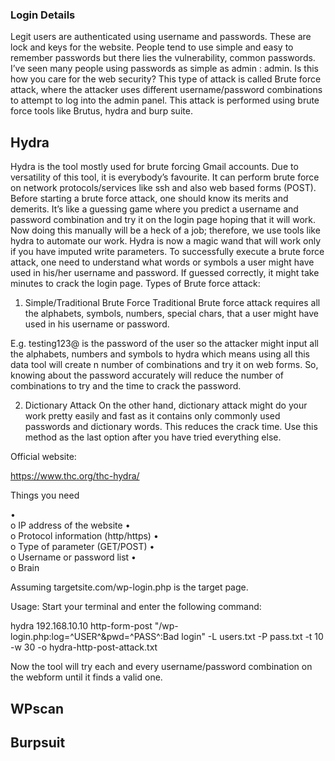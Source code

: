 ### Login Details
Legit users are authenticated using username and passwords. These are lock and keys for the website. People tend to use simple and easy to remember passwords but there lies the vulnerability, common passwords. I’ve seen many people using passwords as simple as admin : admin. Is this how you care for the web security? This type of attack is called Brute force attack, where the attacker uses different username/password combinations to attempt to log into the admin panel. This attack is performed using brute force tools like Brutus, hydra and burp suite.  
## Hydra   

Hydra is the tool mostly used for brute forcing Gmail accounts. Due to versatility of this tool, it is everybody’s favourite. It can perform brute force on network protocols/services like ssh and also web based forms (POST). Before starting a brute force attack, one should know its merits and demerits. It’s like a guessing game where you predict a username and password combination and try it on the login page hoping that it will work. Now doing this manually will be a heck of a job; therefore, we use tools like hydra to automate our work. Hydra is now a magic wand that will work only if you have imputed write parameters. To successfully execute a brute force attack, one need to understand what words or symbols a user might have used in his/her username and password. If guessed correctly, it might take minutes to crack the login page.
Types of Brute force attack:

1) Simple/Traditional Brute Force
Traditional Brute force attack requires all the alphabets, symbols, numbers, special chars, that a user might have used in his username or password.

E.g.
 testing123@ is the password of the user so the attacker might input all the alphabets, numbers and symbols to hydra which means using all this data tool will create n number of combinations and try it on web forms. So, knowing about the password accurately will reduce the number of combinations to try and the time to crack the password.

2) Dictionary Attack
On the other hand, dictionary attack might do your work pretty easily and fast as it contains only commonly used passwords and dictionary words. This reduces the crack time. Use this method  as the last option after you have tried everything else.

Official website:

https://www.thc.org/thc-hydra/

Things you need

•	
o	IP address of the website
•	
o	Protocol information (http/https)
•	
o	Type of parameter (GET/POST)
•	
o	Username or password list
•	
o	Brain

Assuming targetsite.com/wp-login.php is the target page.

Usage:
Start your terminal and enter the following command:

hydra 192.168.10.10 http-form-post "/wp-login.php:log=^USER^&pwd=^PASS^:Bad login" -L users.txt -P pass.txt -t 10 -w 30 -o hydra-http-post-attack.txt 

Now the tool will try each and every username/password combination on the webform until it finds a valid one.  
## WPscan
## Burpsuit
